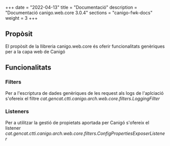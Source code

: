 +++
date        = "2022-04-13"
title       = "Documentació"
description = "Documentació canigo.web.core 3.0.4"
sections    = "canigo-fwk-docs"
weight      = 3
+++

## Propòsit

El propòsit de la llibreria canigo.web.core és oferir funcionalitats genèriques per a la capa web de Canigó

## Funcionalitats

### Filters

Per a l'escriptura de dades genèriques de les request als logs de l'aplciació s'ofereix el filtre *cat.gencat.ctti.canigo.arch.web.core.filters.LoggingFilter*

### Listeners

Per a utilitzar la gestió de propietats aportada per Canigó s'ofereix el listener *cat.gencat.ctti.canigo.arch.web.core.filters.ConfigPropertiesExposerListener*
